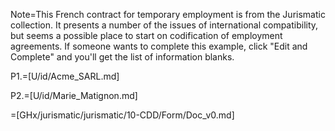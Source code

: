 Note=This French contract for temporary employment is from the Jurismatic collection.  It presents a number of the issues of international compatibility, but seems a possible place to start on codification of employment agreements.  If someone wants to complete this example, click "Edit and Complete" and you'll get the list of information blanks.  

P1.=[U/id/Acme_SARL.md]

P2.=[U/id/Marie_Matignon.md]

=[GHx/jurismatic/jurismatic/10-CDD/Form/Doc_v0.md]